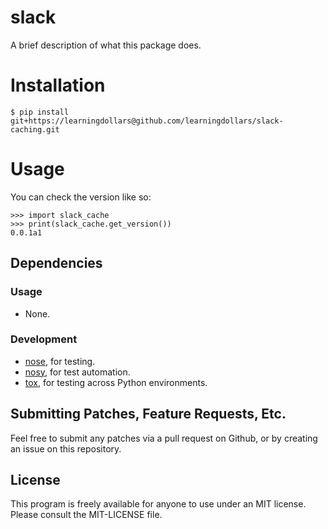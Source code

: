 # slack

A brief description of what this package does.

# Installation

    $ pip install git+https://learningdollars@github.com/learningdollars/slack-caching.git

# Usage

You can check the version like so:

    >>> import slack_cache
    >>> print(slack_cache.get_version())
    0.0.1a1


## Dependencies

### Usage

- None.

### Development

- [nose](https://github.com/nose-devs/nose), for testing.
- [nosy](http://pypi.python.org/pypi/nosy), for test automation.
- [tox](http://tox.testrun.org/latest/), for testing across Python environments.

## Submitting Patches, Feature Requests, Etc.

Feel free to submit any patches via a pull request on Github, or by
creating an issue on this repository.

## License

This program is freely available for anyone to use under an MIT license.
Please consult the MIT-LICENSE file.
